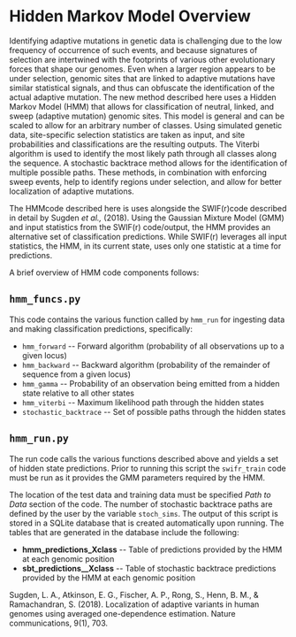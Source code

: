 # Hidden Markov Model Overview

Identifying adaptive mutations in genetic data is challenging due to the low frequency of occurrence of 
such events, and because signatures of selection are intertwined with the footprints of various other 
evolutionary forces that shape our genomes. Even when a larger region appears to be under selection, 
genomic sites that are linked to adaptive mutations have similar statistical signals, and thus can 
obfuscate the identification of the actual adaptive mutation. The new method described here uses a 
Hidden Markov Model (HMM) that allows for classification of neutral, linked, and sweep (adaptive mutation) 
genomic sites. This model is general and can be scaled to allow for an arbitrary number of classes. 
Using simulated genetic data, site-specific selection statistics are taken as input, and site probabilities 
and classifications are the resulting outputs. The Viterbi algorithm is used to identify the most likely 
path through all classes along the sequence. A stochastic backtrace method allows for the identification 
of multiple possible paths. These methods, in combination with enforcing sweep events, help to identify 
regions under selection, and allow for better localization of adaptive mutations. 

The HMMcode described here is uses alongside the SWIF(r)code described 
in detail by Sugden *et al.,* (2018). Using the Gaussian Mixture Model (GMM) and input statistics from the 
SWIF(r) code/output, the HMM provides an alternative set of classification predictions. While SWIF(r) leverages all 
input statistics, the HMM, in its current state, uses only one statistic at a time for predictions. 

A brief overview of HMM code components follows:

## `hmm_funcs.py`
This code contains the various function called by `hmm_run` for ingesting data and making classification 
predictions, specifically:
- `hmm_forward` -- Forward algorithm (probability of all observations up to a given locus)
- `hmm_backward` -- Backward algorithm (probability of the remainder of sequence from a given locus)
- `hmm_gamma` -- Probability of an observation being emitted from a hidden state relative to all other states
- `hmm_viterbi` -- Maximum likelihood path through the hidden states
- `stochastic_backtrace` -- Set of possible paths through the hidden states

## `hmm_run.py`
The run code calls the various functions described above and yields a set of hidden state predictions. Prior
to running this script the `swifr_train` code must be run as it provides the GMM parameters required by the
HMM.

The location of the test data and training data must be specified *Path to Data* section of the code. The 
number of stochastic backtrace paths are defined by the user by the variable `stoch_sims`. The output of 
this script is stored in a SQLite database that is created automatically upon running. The tables that are
generated in the database include the following:
- **hmm_predictions_Xclass** -- Table of predictions provided by the HMM at each genomic position
- **sbt_predictions_<stat>_Xclass** -- Table of stochastic backtrace predictions provided by the HMM at each genomic position


Sugden, L. A., Atkinson, E. G., Fischer, A. P., Rong, S., Henn, B. M., & Ramachandran, S. (2018). Localization 
of adaptive variants in human genomes using averaged one-dependence estimation. Nature communications, 9(1), 703.

